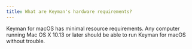 ```yaml
---
title: What are Keyman's hardware requirements?
---
```


Keyman for macOS has minimal resource requirements. Any computer running
Mac OS X 10.13 or later should be able to run Keyman for macOS without trouble.
